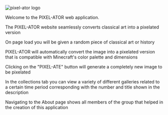 ![pixel-ator logo](https://i.ibb.co/cTTcdDR/PIXEL-Ator-2.png)

Welcome to the PIXEL-ATOR web application.

The PIXEL-ATOR website seamlessly converts classical art into a pixelated version

On page load you will be given a random piece of classical art or history

PIXEL-ATOR will automatically convert the image into a pixelated version that is compatible with
Minecraft's color palette and dimensions

Clicking on the "PIXEL-ATE" button will generate a completely new image to be pixelated

In the collections tab you can view a variety of different galleries related to a certain time period
corresponding with the number and title shown in the description

Navigating to the About page shows all members of the group that helped in the creation of this application